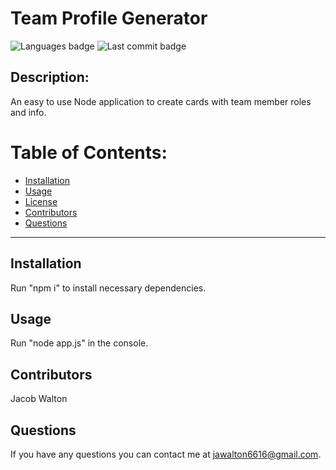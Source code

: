 # Team Profile Generator
![Languages badge](https://img.shields.io/github/languages/count/jawalton6616/team-profile-generator)
![Last commit badge](https://img.shields.io/github/last-commit/jawalton6616/team-profile-generator)
## Description:
An easy to use Node application to create cards with team member roles and info.


# Table of Contents:
* [Installation ](#installation)
* [Usage](#usage)
* [License](#license)
* [Contributors](#contributors)
* [Questions](#questions)
----

## Installation
Run "npm i" to install necessary dependencies.


## Usage
Run "node app.js" in the console.


## Contributors
Jacob Walton



## Questions

If you have any questions you can contact me at jawalton6616@gmail.com.
